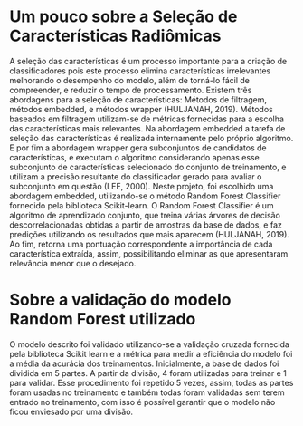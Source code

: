 # Um pouco sobre a Seleção de Características Radiômicas

A seleção das características é um processo importante para a criação de classificadores pois este processo elimina características irrelevantes melhorando o desempenho do modelo, além de torná-lo fácil de compreender, e reduzir o tempo de processamento. Existem três abordagens para a seleção de características: Métodos de filtragem, métodos embedded, e métodos wrapper (HULJANAH, 2019). Métodos baseados em filtragem utilizam-se de métricas fornecidas para a escolha das características mais relevantes. Na abordagem embedded a tarefa de seleção das características é realizada internamente pelo próprio algoritmo. E por fim a abordagem wrapper gera subconjuntos de candidatos de características, e executam o algoritmo considerando apenas esse subconjunto de características selecionado do conjunto de treinamento, e utilizam a precisão resultante do classificador gerado para avaliar o subconjunto em questão (LEE, 2000).
Neste projeto, foi escolhido uma abordagem embedded, utilizando-se o método Random Forest Classifier fornecido pela biblioteca Scikit-learn. O Random Forest Classifier é um algoritmo de aprendizado conjunto, que treina várias árvores de decisão descorrelacionadas obtidas a partir de amostras da base de dados, e faz predições utilizando os resultados que mais aparecem (HULJANAH, 2019). Ao fim, retorna uma pontuação correspondente a importância de cada característica extraída, assim, possibilitando eliminar as que apresentaram relevância menor que o desejado.

# Sobre a validação do modelo Random Forest utilizado

O modelo descrito foi validado utilizando-se a validação cruzada fornecida pela biblioteca Scikit learn e a métrica para medir a eficiência do modelo foi a média da acurácia dos treinamentos. Inicialmente, a base de dados foi dividida em 5 partes. A partir da divisão, 4 foram utilizadas para treinar e 1 para validar. Esse procedimento foi repetido 5 vezes, assim, todas as partes foram usadas no treinamento e também todas foram validadas sem terem entrado no treinamento, com isso é possível garantir que o modelo não ficou enviesado por uma divisão.
